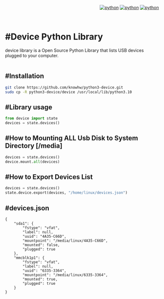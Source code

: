 
<div align="right">

[![python](https://img.shields.io/badge/Python-3.10-3776AB.svg?style=flat&logo=python&logoColor=white)](https://www.python.org)
[![python](https://img.shields.io/badge/Python-3.11-3776AB.svg?style=flat&logo=python&logoColor=white)](https://www.python.org)
[![python](https://img.shields.io/badge/Python-3.12-3776AB.svg?style=flat&logo=python&logoColor=white)](https://www.python.org)

</div>

<br/>

# #Device Python Library
device library is a Open Source Python Library that lists USB devices plugged to your computer.
<br/>
<br/>

## #Installation
~~~bash
git clone https://github.com/knowhw/python3-device.git
sudo cp -R python3-device/device /usr/local/lib/python3.10
~~~



## #Library usage
~~~python
from device import state
devices = state.devices()

~~~
## #How to Mounting ALL Usb Disk to System Directory [/media]
~~~python
devices = state.devices()
device.mount.all(devices)
~~~

## #How to Export Devices List 
~~~python
devices = state.devices()
state.device.export(devices, "/home/linux/devices.json")
~~~

## #devices.json
~~~
{
    "sda1": {
        "fstype": "vfat",
        "label": null,
        "uuid": "4A35-C66D",
        "mountpoint": "/media/linux/4A35-C66D",
        "mounted": false,
        "plugged": true
    },
    "mmcblk1p1": {
        "fstype": "vfat",
        "label": null,
        "uuid": "6335-3364",
        "mountpoint": "/media/linux/6335-3364",
        "mounted": true,
        "plugged": true
    }
}
~~~




